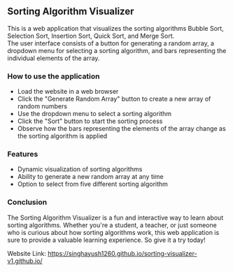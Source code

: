 ## Sorting Algorithm Visualizer
This is a web application that visualizes the sorting algorithms Bubble Sort, Selection Sort, Insertion Sort, Quick Sort, and Merge Sort. <br>
The user interface consists of a button for generating a random array, a dropdown menu for selecting a sorting algorithm, and bars representing the individual elements of the array.

### How to use the application
* Load the website in a web browser
* Click the "Generate Random Array" button to create a new array of random numbers
* Use the dropdown menu to select a sorting algorithm
* Click the "Sort" button to start the sorting process
* Observe how the bars representing the elements of the array change as the sorting algorithm is applied
### Features
* Dynamic visualization of sorting algorithms
* Ability to generate a new random array at any time
* Option to select from five different sorting algorithm

### Conclusion
The Sorting Algorithm Visualizer is a fun and interactive way to learn about sorting algorithms. Whether you're a student, a teacher, or just someone who is curious about how sorting algorithms work, this web application is sure to provide a valuable learning experience. So give it a try today!


Website Link: https://singhayush1260.github.io/sorting-visualizer-v1.github.io/

